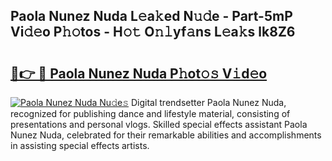 ## Paola Nunez Nuda L𝚎a𝚔ed N𝚞𝚍e - Part-5mP Vi𝚍𝚎o P𝚑𝚘tos - H𝚘𝚝 O𝚗𝚕yf𝚊ns L𝚎a𝚔s lk8Z6

# <h2><a href="http://kf1pvu3.oniu.top/?m=Paola+Nunez+Nuda">🔗👉 🔴 Paola Nunez Nuda P𝚑ot𝚘𝚜 V𝚒d𝚎o</a></h2>

[![Paola Nunez Nuda Nu𝚍e𝚜](https://i.imgur.com/0qMVB7G.gif)](http://kf1pvu3.oniu.top/?m=Paola+Nunez+Nuda)
Digital trendsetter Paola Nunez Nuda, recognized for publishing dance and lifestyle material, consisting of presentations and personal vlogs. Skilled special effects assistant Paola Nunez Nuda, celebrated for their remarkable abilities and accomplishments in assisting special effects artists.  
